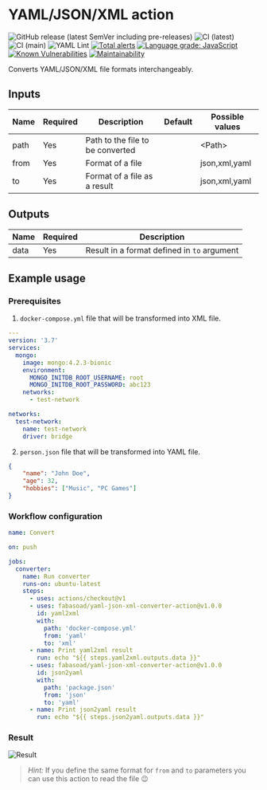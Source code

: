 # YAML/JSON/XML action
![GitHub release (latest SemVer including pre-releases)](https://img.shields.io/github/v/release/fabasoad/yaml-json-xml-converter-action?include_prereleases) ![CI (latest)](https://github.com/fabasoad/yaml-json-xml-converter-action/workflows/CI%20(latest)/badge.svg) ![CI (main)](https://github.com/fabasoad/yaml-json-xml-converter-action/workflows/CI%20(main)/badge.svg) ![YAML Lint](https://github.com/fabasoad/yaml-json-xml-converter-action/workflows/YAML%20Lint/badge.svg) [![Total alerts](https://img.shields.io/lgtm/alerts/g/fabasoad/yaml-json-xml-converter-action.svg?logo=lgtm&logoWidth=18)](https://lgtm.com/projects/g/fabasoad/yaml-json-xml-converter-action/alerts/) [![Language grade: JavaScript](https://img.shields.io/lgtm/grade/javascript/g/fabasoad/yaml-json-xml-converter-action.svg?logo=lgtm&logoWidth=18)](https://lgtm.com/projects/g/fabasoad/yaml-json-xml-converter-action/context:javascript) [![Known Vulnerabilities](https://snyk.io/test/github/fabasoad/yaml-json-xml-converter-action/badge.svg)](https://snyk.io/test/github/fabasoad/yaml-json-xml-converter-action) [![Maintainability](https://api.codeclimate.com/v1/badges/2e14282fa64af03f16b5/maintainability)](https://codeclimate.com/github/fabasoad/yaml-json-xml-converter-action/maintainability)

Converts YAML/JSON/XML file formats interchangeably.

## Inputs
| Name | Required | Description                      | Default | Possible values |
|------|----------|----------------------------------|---------|-----------------|
| path | Yes      | Path to the file to be converted |         | &lt;Path&gt;    |
| from | Yes      | Format of a file                 |         | json,xml,yaml   |
| to   | Yes      | Format of a file as a result     |         | json,xml,yaml   |

## Outputs
| Name | Required | Description                                 |
|------|----------|---------------------------------------------|
| data | Yes      | Result in a format defined in `to` argument |

## Example usage

### Prerequisites
1. `docker-compose.yml` file that will be transformed into XML file.
```yaml
---
version: '3.7'
services:
  mongo:
    image: mongo:4.2.3-bionic
    environment:
      MONGO_INITDB_ROOT_USERNAME: root
      MONGO_INITDB_ROOT_PASSWORD: abc123
    networks:
      - test-network

networks:
  test-network:
    name: test-network
    driver: bridge
```
2. `person.json` file that will be transformed into YAML file.
```json
{
    "name": "John Doe",
    "age": 32,
    "hobbies": ["Music", "PC Games"]
}
```

### Workflow configuration

```yaml
name: Convert

on: push

jobs:
  converter:
    name: Run converter
    runs-on: ubuntu-latest
    steps:
      - uses: actions/checkout@v1
      - uses: fabasoad/yaml-json-xml-converter-action@v1.0.0
        id: yaml2xml
        with:
          path: 'docker-compose.yml'
          from: 'yaml'
          to: 'xml'
      - name: Print yaml2xml result
        run: echo "${{ steps.yaml2xml.outputs.data }}"
      - uses: fabasoad/yaml-json-xml-converter-action@v1.0.0
        id: json2yaml
        with:
          path: 'package.json'
          from: 'json'
          to: 'yaml'
      - name: Print json2yaml result
        run: echo "${{ steps.json2yaml.outputs.data }}"
```

### Result
![Result](https://raw.githubusercontent.com/fabasoad/yaml-json-xml-converter-action/main/screenshot.png)

> _Hint:_ If you define the same format for `from` and `to` parameters you can use this action to read the file :wink:
